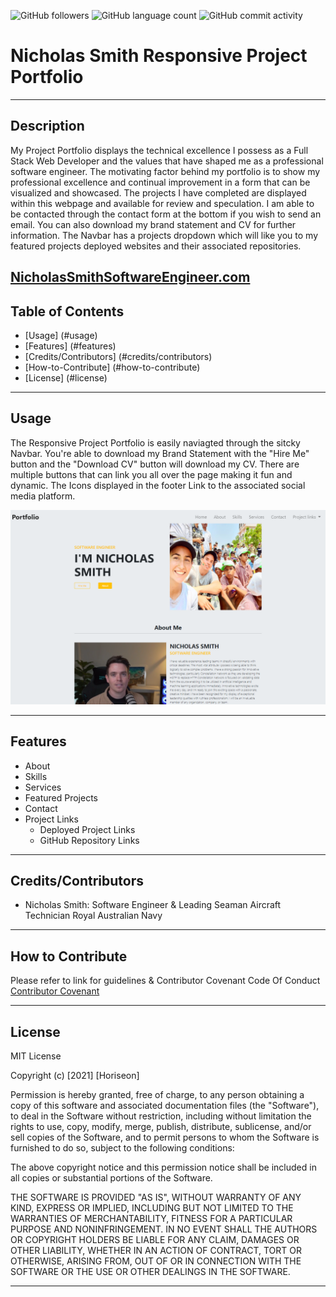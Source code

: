 
<img alt="GitHub followers" src="https://img.shields.io/github/followers/N1cholasSmith?style=social">     <img alt="GitHub language count" src="https://img.shields.io/github/languages/count/N1cholasSmith/horiseon-search-engine-optimization?style=social">     <img alt="GitHub commit activity" src="https://img.shields.io/github/commit-activity/w/N1cholasSmith/horiseon-search-engine-optimization?style=social">


# Nicholas Smith Responsive Project Portfolio 

---
## Description
My Project Portfolio displays the technical excellence I possess as a Full Stack Web Developer and the values that have shaped me as a professional software engineer. The motivating factor behind my portfolio is to show my professional excellence and continual improvement in a form that can be visualized and showcased. The projects I have completed are displayed within this webpage and available for review and speculation. I am able to be contacted through the contact form at the bottom if you wish to send an email. You can also download my brand statement and CV for further information. The Navbar has a projects dropdown which will like you to my featured projects deployed websites and their associated repositories.

[NicholasSmithSoftwareEngineer.com](https://n1cholassmith.github.io/project-portfolio-responsive/)
---
## Table of Contents
- [Usage] (#usage)
- [Features] (#features)
- [Credits/Contributors] (#credits/contributors)
- [How-to-Contribute] (#how-to-contribute)
- [License] (#license)
---
## Usage

The Responsive Project Portfolio is easily naviagted through the sitcky Navbar. You're able to download my Brand Statement with the "Hire Me" button and the "Download CV" button will download my CV. There are multiple buttons that can link you all over the page making it fun and dynamic. The Icons displayed in the footer Link to the associated social media platform.

    
![Project Portfolio](/assets/images/screenshot.PNG)


    
---
## Features
- About
- Skills
- Services
- Featured Projects
- Contact
- Project Links 
    - Deployed Project Links
    - GitHub Repository Links 


---
## Credits/Contributors
- Nicholas Smith: Software Engineer & Leading Seaman Aircraft Technician Royal Australian Navy

---
## How to Contribute

Please refer to link for guidelines & Contributor Covenant Code Of Conduct [Contributor Covenant](https://www.contributor-covenant.org/)

---
## License
MIT License

Copyright (c) [2021] [Horiseon]

Permission is hereby granted, free of charge, to any person obtaining a copy
of this software and associated documentation files (the "Software"), to deal
in the Software without restriction, including without limitation the rights
to use, copy, modify, merge, publish, distribute, sublicense, and/or sell
copies of the Software, and to permit persons to whom the Software is
furnished to do so, subject to the following conditions:

The above copyright notice and this permission notice shall be included in all
copies or substantial portions of the Software.

THE SOFTWARE IS PROVIDED "AS IS", WITHOUT WARRANTY OF ANY KIND, EXPRESS OR
IMPLIED, INCLUDING BUT NOT LIMITED TO THE WARRANTIES OF MERCHANTABILITY,
FITNESS FOR A PARTICULAR PURPOSE AND NONINFRINGEMENT. IN NO EVENT SHALL THE
AUTHORS OR COPYRIGHT HOLDERS BE LIABLE FOR ANY CLAIM, DAMAGES OR OTHER
LIABILITY, WHETHER IN AN ACTION OF CONTRACT, TORT OR OTHERWISE, ARISING FROM,
OUT OF OR IN CONNECTION WITH THE SOFTWARE OR THE USE OR OTHER DEALINGS IN THE
SOFTWARE.

---

